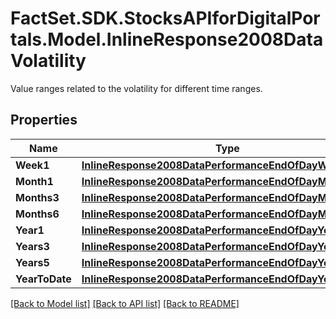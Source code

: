 # FactSet.SDK.StocksAPIforDigitalPortals.Model.InlineResponse2008DataVolatility
Value ranges related to the volatility for different time ranges.

## Properties

Name | Type | Description | Notes
------------ | ------------- | ------------- | -------------
**Week1** | [**InlineResponse2008DataPerformanceEndOfDayWeek1**](InlineResponse2008DataPerformanceEndOfDayWeek1.md) |  | [optional] 
**Month1** | [**InlineResponse2008DataPerformanceEndOfDayMonth1**](InlineResponse2008DataPerformanceEndOfDayMonth1.md) |  | [optional] 
**Months3** | [**InlineResponse2008DataPerformanceEndOfDayMonths3**](InlineResponse2008DataPerformanceEndOfDayMonths3.md) |  | [optional] 
**Months6** | [**InlineResponse2008DataPerformanceEndOfDayMonths6**](InlineResponse2008DataPerformanceEndOfDayMonths6.md) |  | [optional] 
**Year1** | [**InlineResponse2008DataPerformanceEndOfDayYear1**](InlineResponse2008DataPerformanceEndOfDayYear1.md) |  | [optional] 
**Years3** | [**InlineResponse2008DataPerformanceEndOfDayYears3**](InlineResponse2008DataPerformanceEndOfDayYears3.md) |  | [optional] 
**Years5** | [**InlineResponse2008DataPerformanceEndOfDayYears5**](InlineResponse2008DataPerformanceEndOfDayYears5.md) |  | [optional] 
**YearToDate** | [**InlineResponse2008DataPerformanceEndOfDayYearToDate**](InlineResponse2008DataPerformanceEndOfDayYearToDate.md) |  | [optional] 

[[Back to Model list]](../README.md#documentation-for-models) [[Back to API list]](../README.md#documentation-for-api-endpoints) [[Back to README]](../README.md)

